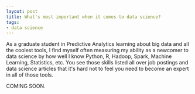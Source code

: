 ```yaml
---
layout: post
title: What's most important when it comes to data science?
tags:
- data science
---
```


As a graduate student in Predictive Analytics learning about big data and all the coolest tools, I find myself often measuring my ability as a newcomer to data science by how well I know Python, R, Hadoop, Spark, Machine Learning, Statistics, etc. You see those skills listed all over job postings and data science articles that it's hard not to feel you need to become an expert in all of those tools. 

COMING SOON.